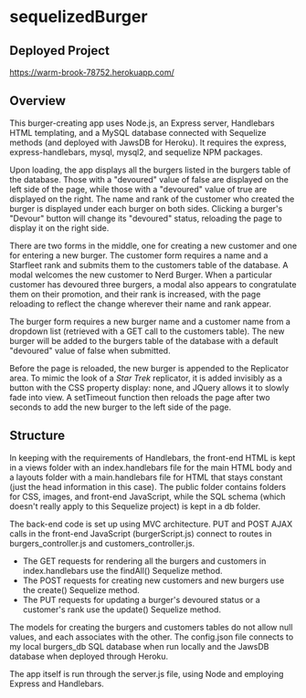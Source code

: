 # sequelizedBurger

## Deployed Project

https://warm-brook-78752.herokuapp.com/ 

## Overview

This burger-creating app uses Node.js, an Express server, Handlebars HTML templating, and a MySQL database connected with Sequelize methods (and deployed with JawsDB for Heroku). It requires the express, express-handlebars, mysql, mysql2, and sequelize NPM packages.

Upon loading, the app displays all the burgers listed in the burgers table of the database. Those with a "devoured" value of false are displayed on the left side of the page, while those with a "devoured" value of true are displayed on the right. The name and rank of the customer who created the burger is displayed under each burger on both sides. Clicking a burger's "Devour" button will change its "devoured" status, reloading the page to display it on the right side.

There are two forms in the middle, one for creating a new customer and one for entering a new burger. The customer form requires a name and a Starfleet rank and submits them to the customers table of the database. A modal welcomes the new customer to Nerd Burger. When a particular customer has devoured three burgers, a modal also appears to congratulate them on their promotion, and their rank is increased, with the page reloading to reflect the change wherever their name and rank appear.

The burger form requires a new burger name and a customer name from a dropdown list (retrieved with a GET call to the customers table). The new burger will be added to the burgers table of the database with a default "devoured" value of false when submitted.

Before the page is reloaded, the new burger is appended to the Replicator area. To mimic the look of a _Star Trek_ replicator, it is added invisibly as a button with the CSS property display: none, and JQuery allows it to slowly fade into view. A setTimeout function then reloads the page after two seconds to add the new burger to the left side of the page.


## Structure

In keeping with the requirements of Handlebars, the front-end HTML is kept in a views folder with an index.handlebars file for the main HTML body and a layouts folder with a main.handlebars file for HTML that stays constant (just the head information in this case). The public folder contains folders for CSS, images, and front-end JavaScript, while the SQL schema (which doesn't really apply to this Sequelize project) is kept in a db folder.

The back-end code is set up using MVC architecture. PUT and POST AJAX calls in the front-end JavaScript (burgerScript.js) connect to routes in burgers_controller.js and customers_controller.js.

* The GET requests for rendering all the burgers and customers in index.handlebars use the findAll() Sequelize method.
* The POST requests for creating new customers and new burgers use the create() Sequelize method.
* The PUT requests for updating a burger's devoured status or a customer's rank use the update() Sequelize method.

The models for creating the burgers and customers tables do not allow null values, and each associates with the other. The config.json file connects to my local burgers_db SQL database when run locally and the JawsDB database when deployed through Heroku.

The app itself is run through the server.js file, using Node and employing Express and Handlebars.